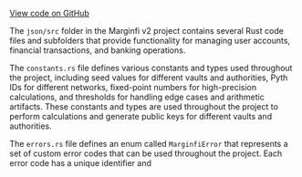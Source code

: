 [View code on GitHub](https://github.com/mrgnlabs/marginfi-v2/.autodoc/docs/json/src)

The `json/src` folder in the Marginfi v2 project contains several Rust code files and subfolders that provide functionality for managing user accounts, financial transactions, and banking operations. 

The `constants.rs` file defines various constants and types used throughout the project, including seed values for different vaults and authorities, Pyth IDs for different networks, fixed-point numbers for high-precision calculations, and thresholds for handling edge cases and arithmetic artifacts. These constants and types are used throughout the project to perform calculations and generate public keys for different vaults and authorities.

The `errors.rs` file defines an enum called `MarginfiError` that represents a set of custom error codes that can be used throughout the project. Each error code has a unique identifier and
